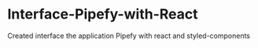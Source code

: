 # Interface-Pipefy-with-React
Created interface the application Pipefy with react and styled-components
